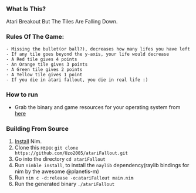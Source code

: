 ### What Is This?

Atari Breakout But The Tiles Are Falling Down.

### Rules Of The Game:

    - Missing the bullet(or ball?), decreases how many lifes you have left
    - If any tile goes beyond the y-axis, your life would decrease
    - A Red tile gives 4 points
    - An Orange tile gives 3 points
    - A Green tile gives 2 points
    - A Yellow tile gives 1 point
    - If you die in atari fallout, you die in real life :)

### How to run

- Grab the binary and game resources for your operating system from [here](https://github.com/Uzo2005/atariFallout/releases/tag/v.1)

### Building From Source

1. [Install](https://nim-lang.org/install.html) Nim.
1. Clone this repo: `git clone https://github.com/Uzo2005/atariFallout.git`
1. Go into the directory `cd atariFallout`
1. Run `nimble install`, to install the `naylib` dependency(raylib bindings for nim by the awesome @planetis-m)
1. Run `nim c -d:release -o:atariFallout main.nim`
1. Run the generated binary `./atariFallout`
